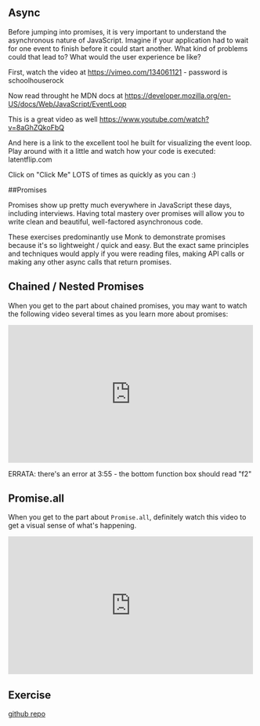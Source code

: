## Async

Before jumping into promises, it is very important to understand the asynchronous nature of JavaScript. Imagine if your application had to wait for one event to finish before it could start another. What kind of problems could that lead to? What would the user experience be like?

First, watch the video at https://vimeo.com/134061121 - password is schoolhouserock

Now read throught he MDN docs at https://developer.mozilla.org/en-US/docs/Web/JavaScript/EventLoop

This is a great video as well https://www.youtube.com/watch?v=8aGhZQkoFbQ

And here is a link to the excellent tool he built for visualizing the event loop. Play around with it a little and watch how your code is executed: latentflip.com

Click on "Click Me" LOTS of times as quickly as you can :)

##Promises

Promises show up pretty much everywhere in JavaScript these days, including interviews.  Having total mastery over promises will allow you to write clean and beautiful, well-factored asynchronous code.

These exercises predominantly use Monk to demonstrate promises because it's so lightweight / quick and easy.  But the exact same principles and techniques would apply if you were reading files, making API calls or making any other async calls that return promises.

## Chained / Nested Promises

When you get to the part about chained promises, you may want to watch the following video several times as you learn more about promises:

<iframe src="https://player.vimeo.com/video/136801594?byline=0&portrait=0" width="500" height="281" frameborder="0" webkitallowfullscreen mozallowfullscreen allowfullscreen></iframe>

ERRATA: there's an error at 3:55 - the bottom function box should read "f2"

## Promise.all

When you get to the part about `Promise.all`, definitely watch this video to get a visual sense of what's happening.

<iframe src="https://player.vimeo.com/video/136900546?byline=0&portrait=0" width="500" height="281" frameborder="0" webkitallowfullscreen mozallowfullscreen allowfullscreen></iframe>

## Exercise

[github repo](https://github.com/gSchool/promises-es6)
